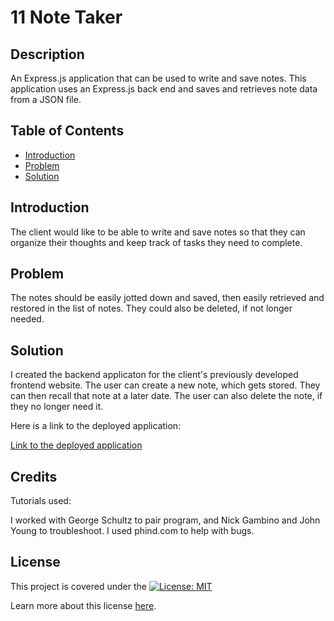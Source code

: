# 11 Note Taker

## Description

An Express.js application that can be used to write and save notes. This application uses an Express.js back end and saves and retrieves note data from a JSON file.

## Table of Contents

- [Introduction](#introduction)
- [Problem](#problem)
- [Solution](#solution)

## Introduction

The client would like to be able to write and save notes so that they can organize their thoughts and keep track of tasks they need to complete.

## Problem

The notes should be easily jotted down and saved, then easily retrieved and restored in the list of notes. They could also be deleted, if not longer needed.

## Solution

I created the backend applicaton for the client's previously developed frontend website. The user can create a new note, which gets stored. They can then recall that note at a later date. The user can also delete the note, if they no longer need it.

Here is a link to the deployed application:

[Link to the deployed application](https://safe-beach-35280-66320f6bdac8.herokuapp.com/)

## Credits

Tutorials used:

I worked with George Schultz to pair program, and Nick Gambino and John Young to troubleshoot. I used phind.com to help with bugs.

## License

This project is covered under the [![License: MIT](https://img.shields.io/badge/License-MIT-yellow.svg)](https://opensource.org/licenses/MIT)

Learn more about this license [here](https://opensource.org/licenses/MIT).

